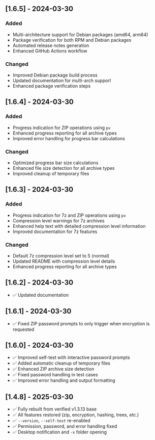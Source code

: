 ## [1.6.5] - 2024-03-30
### Added
- Multi-architecture support for Debian packages (amd64, arm64)
- Package verification for both RPM and Debian packages
- Automated release notes generation
- Enhanced GitHub Actions workflow

### Changed
- Improved Debian package build process
- Updated documentation for multi-arch support
- Enhanced package verification steps

## [1.6.4] - 2024-03-30
### Added
- Progress indication for ZIP operations using `pv`
- Enhanced progress reporting for all archive types
- Improved error handling for progress bar calculations

### Changed
- Optimized progress bar size calculations
- Enhanced file size detection for all archive types
- Improved cleanup of temporary files

## [1.6.3] - 2024-03-30
### Added
- Progress indication for 7z and ZIP operations using `pv`
- Compression level warnings for 7z archives
- Enhanced help text with detailed compression level information
- Improved documentation for 7z features

### Changed
- Default 7z compression level set to 5 (normal)
- Updated README with compression level details
- Enhanced progress reporting for all archive types

## [1.6.2] - 2024-03-30
- ✅ Updated documentation

## [1.6.1] - 2024-03-30
- ✅ Fixed ZIP password prompts to only trigger when encryption is requested

## [1.6.0] - 2024-03-30
- ✅ Improved self-test with interactive password prompts
- ✅ Added automatic cleanup of temporary files
- ✅ Enhanced ZIP archive size detection
- ✅ Fixed password handling in test cases
- ✅ Improved error handling and output formatting

## [1.4.8] - 2025-03-30
- ✅ Fully rebuilt from verified v1.3.13 base
- ✅ All features restored (zip, encryption, hashing, trees, etc.)
- ✅ `--version`, `--self-test` re-enabled
- ✅ Permission, password, and error handling fixed
- ✅ Desktop notification and `-x` folder opening
